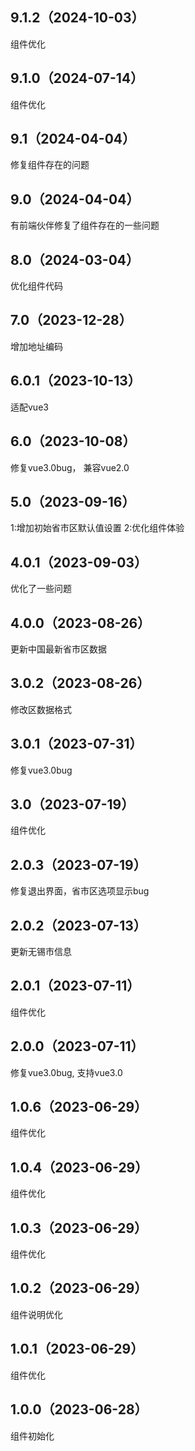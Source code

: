 ## 9.1.2（2024-10-03）
组件优化
## 9.1.0（2024-07-14）
组件优化
## 9.1（2024-04-04）
修复组件存在的问题
## 9.0（2024-04-04）
有前端伙伴修复了组件存在的一些问题
## 8.0（2024-03-04）
优化组件代码
## 7.0（2023-12-28）
增加地址编码
## 6.0.1（2023-10-13）
适配vue3
## 6.0（2023-10-08）
修复vue3.0bug， 兼容vue2.0
## 5.0（2023-09-16）
1:增加初始省市区默认值设置 2:优化组件体验
## 4.0.1（2023-09-03）
优化了一些问题
## 4.0.0（2023-08-26）
更新中国最新省市区数据
## 3.0.2（2023-08-26）
修改区数据格式
## 3.0.1（2023-07-31）
 修复vue3.0bug
## 3.0（2023-07-19）
组件优化
## 2.0.3（2023-07-19）
修复退出界面，省市区选项显示bug
## 2.0.2（2023-07-13）
更新无锡市信息
## 2.0.1（2023-07-11）
组件优化
## 2.0.0（2023-07-11）
修复vue3.0bug, 支持vue3.0
## 1.0.6（2023-06-29）
组件优化
## 1.0.4（2023-06-29）
组件优化
## 1.0.3（2023-06-29）
组件优化
## 1.0.2（2023-06-29）
组件说明优化
## 1.0.1（2023-06-29）
组件优化
## 1.0.0（2023-06-28）
组件初始化
